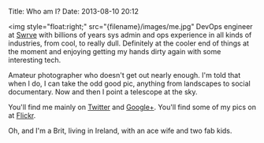 Title: Who am I?
Date: 2013-08-10 20:12

<img style="float:right;" src="{filename}/images/me.jpg"</img> DevOps engineer at [Swrve](http://www.swrve.com) with billions of years sys admin and ops experience in all kinds of industries, from cool, to really dull.  Definitely at the cooler end of things at the moment and enjoying getting my hands dirty again with some interesting tech. 

Amateur photographer who doesn't get out nearly enough. I'm told that when I do, I can take the odd good pic, anything from landscapes to social documentary. Now and then I point a telescope at the sky.


You'll find me mainly on [Twitter](http://twitter.com/elliottucker) and [Google+](https://plus.google.com/107749209705509326553?rel=author). You'll find some of my pics on at [Flickr](http://www.flickr.com/photos/elliot_tucker).

Oh, and I'm a Brit, living in Ireland, with an ace wife and two fab kids.
